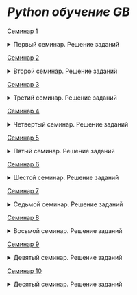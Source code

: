 # **_Python обучение GB_**

[Семинар 1](https://github.com/DaniyalAhunov/PythonLesson/tree/main/Seminar1)
<details><summary>Первый семинар. Решение заданий</summary> 

  1. Напишите программу, которая принимает на вход цифру, обозначающую день недели, и проверяет, является ли этот день выходным.
  Пример:
  - 6 -> да
  - 7 -> да
  - 1 -> нет
  
  2. Напишите программу для. проверки истинности утверждения ¬(X ⋁ Y ⋁ Z) = ¬X ⋀ ¬Y ⋀ ¬Z для всех значений предикат. Где Х,Y,Z = 0 и 1
  
  3. Напишите программу, которая принимает на вход координаты точки (X и Y), причём X ≠ 0 и Y ≠ 0 и выдаёт номер четверти плоскости, в которой находится эта точка (или на какой оси она находится).
  Пример:
  - x=34; y=-30 -> 4
  - x=2; y=4-> 1
  - x=-34; y=-30 -> 3
  
  4. Напишите программу, которая по заданному номеру четверти, показывает диапазон возможных координат точек в этой четверти (x и y)
  
  5. Напишите программу, которая принимает на вход координаты двух точек и находит расстояние между ними в 2D пространстве.
Пример:
  - A (3,6); B (2,1) -> 5,09
  - A (7,-5); B (1,-1) -> 7,21
</details>

[Семинар 2](https://github.com/DaniyalAhunov/PythonLesson/tree/main/Seminar2)  
<details><summary>Второй семинар. Решение заданий</summary>

1. Напишите программу, которая принимает на вход вещественное число и показывает сумму его цифр.
Пример:
  - 0,56 -> 11
  
2. Напишите программу, которая принимает на вход число N и выдает набор произведений чисел от 1 до N.
Пример:
  - пусть N = 4, тогда [ 1, 2, 6, 24 ] (1, 1*2, 1*2*3, 1*2*3*4)
  
3.  Задайте список из k чисел последовательности (1 + 1\k)^k и выведите на экран их сумму.

4. Задайте список из N элементов, заполненных числами из промежутка [-N, N].
Найдите произведение элементов на указанных пользователем через пробел позициях.

5. Реализуйте алгоритм перемешивания списка.
</details>

[Семинар 3](https://github.com/DaniyalAhunov/PythonLesson/tree/main/Seminar3)
<details><summary>Третий семинар. Решение заданий</summary>

1. Задайте список из нескольких чисел. Напишите программу, которая найдёт сумму элементов списка, стоящих на нечётной позиции.
Пример:
  - [2, 3, 5, 9, 3] -> на нечётных индексы элементы 3 и 9, ответ: 12

2. Напишите программу, которая найдёт произведение пар чисел списка. Парой считаем первый и последний элемент,
второй и предпоследний и т.д.
Пример:
  - [2, 3, 4, 5, 6] => [12, 15, 16];
  - [2, 3, 5, 6] => [12, 15]
  
  3. Задайте список из вещественных чисел. Напишите программу, которая найдёт разницу между максимальным и минимальным значением дробной части элементов.
Пример:
  - [1.1, 1.2, 3.1, 10.01] => 0.19

4. Напишите программу, которая будет преобразовывать десятичное число в двоичное (без встроенных функций).
Пример:
  - 45 -> 101101
  - 3 -> 11
  - 2 -> 10

5. Задайте число. Составьте список чисел Фибоначчи,
 в том числе для отрицательных индексов.
Пример:

  - для k = 8 список будет выглядеть так: 
   [-21 ,13, -8, 5, −3, 2, −1, 1, 0, 1, 1, 2, 3, 5, 8, 13, 21]
</details>

[Семинар 4](https://github.com/DaniyalAhunov/PythonLesson/tree/main/Seminar4)
<details><summary> Четвертый семинар. Решение заданий</summary>

1. Вычислить число c заданной точностью *d*
Пример:
  - при $d = 0.001, π = 3.141

2. Задайте натуральное число N. Напишите программу, 
которая составит список простых множителей числа N.
Пример:
  "20" -> [2, 2, 5]

3. Задайте последовательность чисел. Напишите программу, которая выведет список 
неповторяющихся элементов исходной последовательности.
Пример:
  [1, 1, 2, 3, 4, 5, 5] -> [2, 3, 4]

4. Задана натуральная степень k. Сформировать случайным образом список коэффициентов
(значения от 0 до 100) многочлена и записать в файл многочлен степени k.
Пример: 
  k=2 => 2*x² + 4*x + 5 = 0 или x² + 5 = 0 или 10*x² = 0

5. Даны два файла, в каждом из которых находится запись многочлена.
Задача - сформировать файл, содержащий сумму многочленов.
</details>

[Семинар 5](https://github.com/DaniyalAhunov/PythonLesson/tree/main/Seminar5)
<details><summary> Пятый семинар. Решение заданий</summary>

1. Напишите программу, удаляющую из текста все слова, содержащие ""абв"".

2. Создайте программу для игры с конфетами человек против человека.
  Условие задачи: 
  На столе лежит 2021 конфета. Играют два игрока делая ход друг после друга.
  Первый ход определяется жеребьёвкой. За один ход можно забрать не более чем 28 конфет. 
  Все конфеты оппонента достаются сделавшему последний ход. 
  Сколько конфет нужно взять первому игроку, чтобы забрать все конфеты у своего конкурента?
    a) Добавьте игру против бота
    b) Подумайте как наделить бота ""интеллектом""

3. Создайте программу для игры в ""Крестики-нолики"" с интерфейсом

4. Реализуйте RLE алгоритм: реализуйте модуль сжатия и восстановления данных.
Входные и выходные данные хранятся в отдельных текстовых файлах.
</details>

[Семинар 6](https://github.com/DaniyalAhunov/PythonLesson/tree/main/Seminar6)
<details><summary> Шестой семинар. Решение заданий</summary>

Задание на все файлы:

  Задача: предложить улучшения кода для уже решённых задач (3-5 задач):
  С помощью использования **лямбд, filter, map, zip, enumerate, list comprehension
</details>


[Семинар 7](https://github.com/DaniyalAhunov/PythonLesson/tree/main/Seminar7)
<details><summary> Седьмой семинар. Решение заданий</summary>

Задание в группах: 

  Создать телефонный справочник с возможностью импорта и экспорта данных в нескольких форматах.
</details>



[Семинар 8](https://github.com/DaniyalAhunov/PythonLesson/tree/main/Seminar8)
<details><summary> Восьмой семинар. Решение заданий</summary>

Улучшите справочник который разрабатывался в 7 семинаре:

  Добавил SQLite разобрался как проверить существует ли файл если нет то автоматически создает его с таблицей, разобрался как:

    1. Добавить в таблицу контакт

    2. Просмотреть всю таблицу или отдельно строку по поиску ID(можно и по любым другим параметрам не реализовано но знаю)   

    3. Изменить или удалить контакт
</details>

[Семинар 9](https://github.com/DaniyalAhunov/PythonLesson/tree/main/Seminar9)
<details><summary> Девятый семинар. Решение заданий</summary>

Обязательно сделать первое задание и минимум одно на выбор с 2-5.(Выполнил два задания)
1. Выполнил! Создайте программу для игры в ""Крестики-нолики"" при помощи виртуального окружения и PIP
  
2. Выполнил! Прогноз погоды (если найдете библиотеку)
    1. запустить [Приложение](/Users/danialahunov/Desktop/Учеба/ГикБреинс/Семинары/PythonGB/Piton/PythonGB/Seminar9/gesMeteo/bot.py) 
    2. В телеграмм зати в бота t.me/GeoLesson_bot и нажать /start
3. Не реализовал! Прикрутить бота к задачам с предыдущего семинара:
- Создать калькулятор для работы с рациональными и комплексными числами, организовать меню, добавив в неё систему логирования
- Создать телефонный справочник с возможностью импорта и экспорта данных в нескольких форматах.
4. Не реализовал! Загрузчик видео с YouTube (в видео и аудио версиях)
5. Не реализовал! Придумать бота для дискорд канала
</details>

[Семинар 10](https://github.com/DaniyalAhunov/PythonLesson/tree/main/Seminar9)
<details><summary> Десятый семинар. Решение заданий</summary>

Прикрутить бота к задачам с предыдущего семинара:
- (Не реализовал) Создать калькулятор для работы с рациональными и комплексными числами, организовать меню, добавив в неё систему логирования
- **Выполнил** Создать телефонный справочник с возможностью импорта и экспорта данных в нескольких форматах.
    Без импорта и экспорта, добавил все функции в телеграмм
    1. запустить [Приложение](https://github.com/DaniyalAhunov/PythonLesson/blob/main/Seminar10/my_bot/bot_comm.py)
    2. В телеграмм зати в бота t.me/Contact_Daniyal_bot и нажать /start

4. Не реализовал! Загрузчик видео с YouTube (в видео и аудио версиях)
5. Не реализовал! Придумать бота для дискорд канала
</details>
